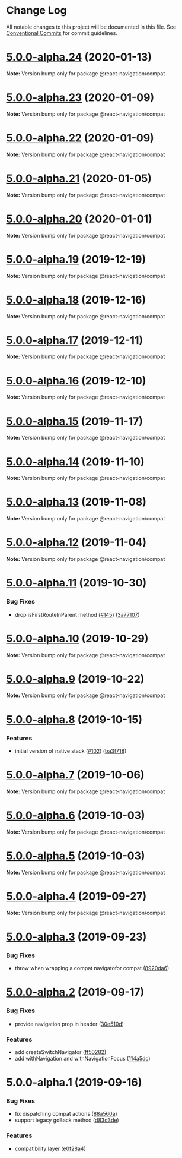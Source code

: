 # Change Log

All notable changes to this project will be documented in this file.
See [Conventional Commits](https://conventionalcommits.org) for commit guidelines.

# [5.0.0-alpha.24](https://github.com/react-navigation/navigation-ex/tree/master/packages/compat/compare/@react-navigation/compat@5.0.0-alpha.23...@react-navigation/compat@5.0.0-alpha.24) (2020-01-13)

**Note:** Version bump only for package @react-navigation/compat





# [5.0.0-alpha.23](https://github.com/react-navigation/navigation-ex/tree/master/packages/compat/compare/@react-navigation/compat@5.0.0-alpha.21...@react-navigation/compat@5.0.0-alpha.23) (2020-01-09)

**Note:** Version bump only for package @react-navigation/compat





# [5.0.0-alpha.22](https://github.com/react-navigation/navigation-ex/tree/master/packages/compat/compare/@react-navigation/compat@5.0.0-alpha.21...@react-navigation/compat@5.0.0-alpha.22) (2020-01-09)

**Note:** Version bump only for package @react-navigation/compat





# [5.0.0-alpha.21](https://github.com/react-navigation/navigation-ex/compare/@react-navigation/compat@5.0.0-alpha.20...@react-navigation/compat@5.0.0-alpha.21) (2020-01-05)

**Note:** Version bump only for package @react-navigation/compat





# [5.0.0-alpha.20](https://github.com/react-navigation/navigation-ex/compare/@react-navigation/compat@5.0.0-alpha.19...@react-navigation/compat@5.0.0-alpha.20) (2020-01-01)

**Note:** Version bump only for package @react-navigation/compat





# [5.0.0-alpha.19](https://github.com/react-navigation/navigation-ex/compare/@react-navigation/compat@5.0.0-alpha.18...@react-navigation/compat@5.0.0-alpha.19) (2019-12-19)

**Note:** Version bump only for package @react-navigation/compat





# [5.0.0-alpha.18](https://github.com/react-navigation/navigation-ex/compare/@react-navigation/compat@5.0.0-alpha.17...@react-navigation/compat@5.0.0-alpha.18) (2019-12-16)

**Note:** Version bump only for package @react-navigation/compat





# [5.0.0-alpha.17](https://github.com/react-navigation/navigation-ex/compare/@react-navigation/compat@5.0.0-alpha.16...@react-navigation/compat@5.0.0-alpha.17) (2019-12-11)

**Note:** Version bump only for package @react-navigation/compat





# [5.0.0-alpha.16](https://github.com/react-navigation/navigation-ex/compare/@react-navigation/compat@5.0.0-alpha.15...@react-navigation/compat@5.0.0-alpha.16) (2019-12-10)

**Note:** Version bump only for package @react-navigation/compat





# [5.0.0-alpha.15](https://github.com/react-navigation/navigation-ex/compare/@react-navigation/compat@5.0.0-alpha.14...@react-navigation/compat@5.0.0-alpha.15) (2019-11-17)

**Note:** Version bump only for package @react-navigation/compat





# [5.0.0-alpha.14](https://github.com/react-navigation/navigation-ex/compare/@react-navigation/compat@5.0.0-alpha.13...@react-navigation/compat@5.0.0-alpha.14) (2019-11-10)

**Note:** Version bump only for package @react-navigation/compat





# [5.0.0-alpha.13](https://github.com/react-navigation/navigation-ex/compare/@react-navigation/compat@5.0.0-alpha.12...@react-navigation/compat@5.0.0-alpha.13) (2019-11-08)

**Note:** Version bump only for package @react-navigation/compat





# [5.0.0-alpha.12](https://github.com/react-navigation/navigation-ex/compare/@react-navigation/compat@5.0.0-alpha.11...@react-navigation/compat@5.0.0-alpha.12) (2019-11-04)

**Note:** Version bump only for package @react-navigation/compat





# [5.0.0-alpha.11](https://github.com/react-navigation/navigation-ex/compare/@react-navigation/compat@5.0.0-alpha.10...@react-navigation/compat@5.0.0-alpha.11) (2019-10-30)


### Bug Fixes

* drop isFirstRouteInParent method ([#145](https://github.com/react-navigation/navigation-ex/issues/145)) ([3a77107](https://github.com/react-navigation/navigation-ex/commit/3a77107))





# [5.0.0-alpha.10](https://github.com/react-navigation/navigation-ex/compare/@react-navigation/compat@5.0.0-alpha.9...@react-navigation/compat@5.0.0-alpha.10) (2019-10-29)

**Note:** Version bump only for package @react-navigation/compat





# [5.0.0-alpha.9](https://github.com/react-navigation/navigation-ex/compare/@react-navigation/compat@5.0.0-alpha.8...@react-navigation/compat@5.0.0-alpha.9) (2019-10-22)

**Note:** Version bump only for package @react-navigation/compat





# [5.0.0-alpha.8](https://github.com/react-navigation/navigation-ex/compare/@react-navigation/compat@5.0.0-alpha.7...@react-navigation/compat@5.0.0-alpha.8) (2019-10-15)


### Features

* initial version of native stack ([#102](https://github.com/react-navigation/navigation-ex/issues/102)) ([ba3f718](https://github.com/react-navigation/navigation-ex/commit/ba3f718))





# [5.0.0-alpha.7](https://github.com/react-navigation/navigation-ex/compare/@react-navigation/compat@5.0.0-alpha.6...@react-navigation/compat@5.0.0-alpha.7) (2019-10-06)

**Note:** Version bump only for package @react-navigation/compat





# [5.0.0-alpha.6](https://github.com/react-navigation/navigation-ex/compare/@react-navigation/compat@5.0.0-alpha.5...@react-navigation/compat@5.0.0-alpha.6) (2019-10-03)

**Note:** Version bump only for package @react-navigation/compat





# [5.0.0-alpha.5](https://github.com/react-navigation/navigation-ex/compare/@react-navigation/compat@5.0.0-alpha.4...@react-navigation/compat@5.0.0-alpha.5) (2019-10-03)

**Note:** Version bump only for package @react-navigation/compat





# [5.0.0-alpha.4](https://github.com/react-navigation/navigation-ex/compare/@react-navigation/compat@5.0.0-alpha.3...@react-navigation/compat@5.0.0-alpha.4) (2019-09-27)

**Note:** Version bump only for package @react-navigation/compat





# [5.0.0-alpha.3](https://github.com/react-navigation/navigation-ex/compare/@react-navigation/compat@5.0.0-alpha.2...@react-navigation/compat@5.0.0-alpha.3) (2019-09-23)


### Bug Fixes

* throw when wrapping a compat navigatofor compat ([8920da6](https://github.com/react-navigation/navigation-ex/commit/8920da6))





# [5.0.0-alpha.2](https://github.com/react-navigation/navigation-ex/compare/@react-navigation/compat@5.0.0-alpha.1...@react-navigation/compat@5.0.0-alpha.2) (2019-09-17)


### Bug Fixes

* provide navigation prop in header ([30e510d](https://github.com/react-navigation/navigation-ex/commit/30e510d))


### Features

* add createSwitchNavigator ([ff50282](https://github.com/react-navigation/navigation-ex/commit/ff50282))
* add withNavigation and withNavigationFocus ([114a5dc](https://github.com/react-navigation/navigation-ex/commit/114a5dc))





# 5.0.0-alpha.1 (2019-09-16)


### Bug Fixes

* fix dispatching compat actions ([88a560a](https://github.com/react-navigation/navigation-ex/commit/88a560a))
* support legacy goBack method ([d83d3de](https://github.com/react-navigation/navigation-ex/commit/d83d3de))


### Features

* compatibility layer ([e0f28a4](https://github.com/react-navigation/navigation-ex/commit/e0f28a4))
